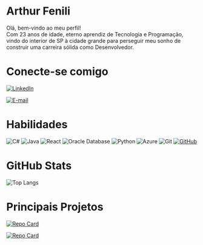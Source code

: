 # Arthur Fenili

Olá, bem-vindo ao meu perfil!
<br>
Com 23 anos de idade, eterno aprendiz de Tecnologia e Programação, vindo do interior de SP à cidade grande para perseguir meu sonho de construir uma carreira sólida como Desenvolvedor.

# Conecte-se comigo 

[![LinkedIn](https://img.shields.io/badge/LinkedIn-0077B5?style=for-the-badge&logo=linkedin&logoColor=white)](https://www.linkedin.com/in/arthur-fenili/)

[![E-mail](https://img.shields.io/badge/-Email-000?style=for-the-badge&logo=microsoft-outlook&logoColor=007BFF)](mailto:arthur.fenili@hotmail.com)

# Habilidades 

![C#](https://img.shields.io/badge/C%23-239120?style=for-the-badge&logo=c-sharp&logoColor=white)
![Java](https://img.shields.io/badge/java-%23ED8B00.svg?style=for-the-badge&logo=openjdk&logoColor=white)
![React](https://img.shields.io/badge/React-20232A?style=for-the-badge&logo=react&logoColor=61DAFB)
<img alt="Oracle Database" src="https://img.shields.io/badge/-Oracle%20Database-F80000?logo=oracle&logoColor=white&style=for-the-badge
">
![Python](https://img.shields.io/badge/python-3670A0?style=for-the-badge&logo=python&logoColor=ffdd54)
![Azure](https://img.shields.io/badge/Azure-blue?style=for-the-badge&logo=microsoft%20azure&logoColor=blue&labelColor=FFFFFF&link=https%3A%2F%2Fimages.app.goo.gl%2FK7PN1jYJd57x4q7A8)
![Git](https://img.shields.io/badge/GIT-E44C30?style=for-the-badge&logo=git&logoColor=white)
[![GitHub](https://img.shields.io/badge/GitHub-100000?style=for-the-badge&logo=github&logoColor=white)](https://github.com/arthur-fenili)


# GitHub Stats

![Top Langs](https://github-readme-stats-git-masterrstaa-rickstaa.vercel.app/api/top-langs/?username=arthur-fenili&layout=compact&bg_color=000&border_color=30A3DC&title_color=E94D5F&text_color=FFF)

# Principais Projetos

[![Repo Card](https://github-readme-stats.vercel.app/api/pin/?username=arthur-fenili&repo=oceanguard-gs&bg_color=000&border_color=30A3DC&show_icons=true&icon_color=30A3DC&title_color=E94D5F&text_color=FFF)](https://github.com/arthur-fenili/oceanguard-gs)

[![Repo Card](https://github-readme-stats.vercel.app/api/pin/?username=arthur-fenili&repo=gs-java&bg_color=000&border_color=30A3DC&show_icons=true&icon_color=30A3DC&title_color=E94D5F&text_color=FFF)](https://github.com/arthur-fenili/gs-java)
